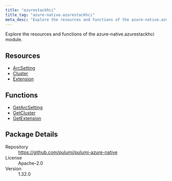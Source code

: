 ```yaml
---
title: "azurestackhci"
title_tag: "azure-native.azurestackhci"
meta_desc: "Explore the resources and functions of the azure-native.azurestackhci module."
---
```


<!-- WARNING: this file was generated by Pulumi Docs Generator. -->
<!-- Do not edit by hand unless you're certain you know what you are doing! -->

Explore the resources and functions of the azure-native.azurestackhci module.

<h2 id="resources">Resources</h2>
<ul class="api">
    <li><a href="arcsetting" title="ArcSetting"><span class="symbol resource"></span>ArcSetting</a></li>
    <li><a href="cluster" title="Cluster"><span class="symbol resource"></span>Cluster</a></li>
    <li><a href="extension" title="Extension"><span class="symbol resource"></span>Extension</a></li>
</ul>

<h2 id="functions">Functions</h2>
<ul class="api">
    <li><a href="getarcsetting" title="GetArcSetting"><span class="symbol function"></span>GetArcSetting</a></li>
    <li><a href="getcluster" title="GetCluster"><span class="symbol function"></span>GetCluster</a></li>
    <li><a href="getextension" title="GetExtension"><span class="symbol function"></span>GetExtension</a></li>
</ul>

<h2 id="package-details">Package Details</h2>
<dl class="package-details">
	<dt>Repository</dt>
	<dd><a href="https://github.com/pulumi/pulumi-azure-native">https://github.com/pulumi/pulumi-azure-native</a></dd>
	<dt>License</dt>
	<dd>Apache-2.0</dd>
	<dt>Version</dt>
	<dd>1.32.0</dd>
</dl>

